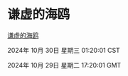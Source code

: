 # 谦虚的海鸥
[谦虚的海鸥](http://219.139.197.74:56308/qxdho/course/base/hotlink/index.php)

2024年 10月 30日 星期三 01:20:01 CST

2024年 10月 29日 星期二 17:20:01 GMT
